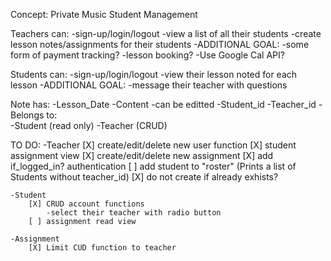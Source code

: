 Concept:
Private Music Student Management 

Teachers can:
    -sign-up/login/logout
    -view a list of all their students
    -create lesson notes/assignments for their students
    -ADDITIONAL GOAL:
        -some form of payment tracking? 
        -lesson booking?
            -Use Google Cal API?

Students can:
    -sign-up/login/logout
    -view their lesson noted for each lesson
    -ADDITIONAL GOAL:
        -message their teacher with questions

Note has:
    -Lesson_Date
    -Content
    -can be editted 
    -Student_id
    -Teacher_id
    -Belongs to:   
        -Student (read only) 
        -Teacher (CRUD)
    
TO DO:
    -Teacher
        [X] create/edit/delete new user function
        [X] student assignment view
        [X] create/edit/delete new assignment
        [X] add if_logged_in? authentication
        [ ] add student to "roster" (Prints a list of Students without teacher_id)
        [X] do not create if already exhists?

    -Student
        [X] CRUD account functions
            -select their teacher with radio button
        [ ] assignment read view

    -Assignment
        [X] Limit CUD function to teacher